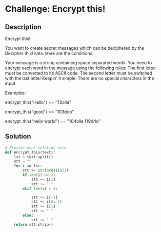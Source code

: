 # Challenge: Encrypt this!

## Description

Encrypt this!

You want to create secret messages which can be deciphered by the Decipher this! kata. Here are the conditions:

Your message is a string containing space separated words.
You need to encrypt each word in the message using the following rules:
The first letter must be converted to its ASCII code.
The second letter must be switched with the last letter
Keepin' it simple: There are no special characters in the input.

Examples:

encrypt_this("Hello") == "72olle"

encrypt_this("good") == "103doo"

encrypt_this("hello world") == "104olle 119drlo"

## Solution

```python
# Provide your solution here.
def encrypt_this(text):
    lst = text.split()
    stt = ""
    for i in lst:
        stt += str(ord(i[0]))
        if len(i) == 2:
            stt += i[1]
            stt += " "
        elif len(i) > 1:

            stt += i[-1]
            stt += i[2:-1]
            stt += i[1]
            stt += " "
        else:
            stt += " "
    return stt.strip()

